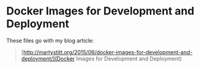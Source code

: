 
# Docker Images for Development and Deployment

These files go with my blog article: 

> [http://martystitt.org/2015/06/docker-images-for-development-and-deployment/](Docker Images for Development and Deployment)
